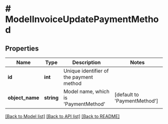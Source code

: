# # ModelInvoiceUpdatePaymentMethod

## Properties

Name | Type | Description | Notes
------------ | ------------- | ------------- | -------------
**id** | **int** | Unique identifier of the payment method |
**object_name** | **string** | Model name, which is &#39;PaymentMethod&#39; | [default to 'PaymentMethod']

[[Back to Model list]](../../README.md#models) [[Back to API list]](../../README.md#endpoints) [[Back to README]](../../README.md)
